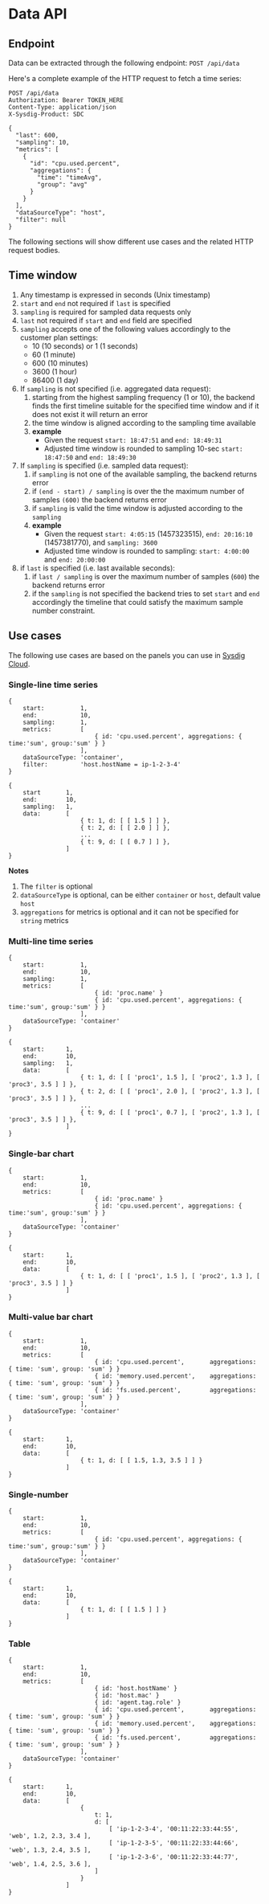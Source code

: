 # Data API

## Endpoint

Data can be extracted through the following endpoint: `POST /api/data`

Here's a complete example of the HTTP request to fetch a time series:

```
POST /api/data
Authorization: Bearer TOKEN_HERE
Content-Type: application/json
X-Sysdig-Product: SDC

{
  "last": 600,
  "sampling": 10,
  "metrics": [
    {
      "id": "cpu.used.percent",
      "aggregations": {
        "time": "timeAvg",
        "group": "avg"
      }
    }
  ],
  "dataSourceType": "host",
  "filter": null
}
```

The following sections will show different use cases and the related HTTP request bodies.


## Time window
1. Any timestamp is expressed in seconds (Unix timestamp)
2. `start` and `end` not required if `last` is specified
3. `sampling` is required for sampled data requests only
4. `last` not required if `start` and `end` field are specified
4. `sampling` accepts one of the following values accordingly to the customer plan settings:
   * 10 (10 seconds) or 1 (1 seconds)
   * 60 (1 minute)
   * 600 (10 minutes)
   * 3600 (1 hour)
   * 86400 (1 day)
5. If `sampling` is not specified (i.e. aggregated data request):
   1. starting from the highest sampling frequency (1 or 10), the backend finds the first timeline suitable for the specified time window and if it does not exist it will return an error
   2. the time window is aligned according to the sampling time available
   3. **example**
      * Given the request `start: 18:47:51` and `end: 18:49:31` 
      * Adjusted time window is rounded to sampling 10-sec  `start: 18:47:50` and  `end: 18:49:30` 
6. If `sampling` is specified (i.e. sampled data request):
   1. if `sampling` is not one of the available sampling, the backend returns error
   2. if `(end - start) / sampling` is over the the maximum number of samples `(600)` the backend returns error
   3. if `sampling` is valid the time window is adjusted according to the `sampling`
   4. **example**
      * Given the request `start: 4:05:15` (1457323515), `end: 20:16:10` (1457381770), and `sampling: 3600`
      * Adjusted time window is rounded to sampling: `start: 4:00:00` and `end: 20:00:00` 
7. if `last` is specified (i.e. last available seconds):
   1. if `last / sampling` is over the maximum number of samples (`600`) the backend returns error 
   2. if the `sampling` is not specified the backend tries to set `start` and `end` accordingly the timeline that could satisfy the maximum sample number constraint.


## Use cases
The following use cases are based on the panels you can use in [Sysdig Cloud](https://app.sysdigcloud.com).

### Single-line time series
```
{
    start:          1,
    end:            10,
    sampling:       1,
    metrics:        [
                        { id: 'cpu.used.percent', aggregations: { time:'sum', group:'sum' } }
                    ],
    dataSourceType: 'container',
    filter:         'host.hostName = ip-1-2-3-4'
}
```

```
{
    start       1,
    end:        10,
    sampling:   1,
    data:       [
                    { t: 1, d: [ [ 1.5 ] ] },
                    { t: 2, d: [ [ 2.0 ] ] },
                    ...
                    { t: 9, d: [ [ 0.7 ] ] },
                ]
}
```

**Notes**

1. The `filter` is optional
2. `dataSourceType` is optional, can be either `container` or `host`, default value `host`
3. `aggregations` for metrics is optional and it can not be specified for `string` metrics

### Multi-line time series
```
{
    start:          1,
    end:            10,
    sampling:       1,
    metrics:        [
                        { id: 'proc.name' }
                        { id: 'cpu.used.percent', aggregations: { time:'sum', group:'sum' } }
                    ],
    dataSourceType: 'container'
}
```
```
{
    start:      1,
    end:        10,
    sampling:   1,
    data:       [
                    { t: 1, d: [ [ 'proc1', 1.5 ], [ 'proc2', 1.3 ], [ 'proc3', 3.5 ] ] },
                    { t: 2, d: [ [ 'proc1', 2.0 ], [ 'proc2', 1.3 ], [ 'proc3', 3.5 ] ] },
                    ...
                    { t: 9, d: [ [ 'proc1', 0.7 ], [ 'proc2', 1.3 ], [ 'proc3', 3.5 ] ] },
                ]
}
```

### Single-bar chart
```
{
    start:          1,
    end:            10,
    metrics:        [
                        { id: 'proc.name' }
                        { id: 'cpu.used.percent', aggregations: { time:'sum', group:'sum' } }
                    ],
    dataSourceType: 'container'
}
```
```
{
    start:      1,
    end:        10,
    data:       [
                    { t: 1, d: [ [ 'proc1', 1.5 ], [ 'proc2', 1.3 ], [ 'proc3', 3.5 ] ] }
                ]
}
```

### Multi-value bar chart
```
{
    start:          1,
    end:            10,
    metrics:        [
                        { id: 'cpu.used.percent',       aggregations: { time: 'sum', group: 'sum' } }
                        { id: 'memory.used.percent',    aggregations: { time: 'sum', group: 'sum' } }
                        { id: 'fs.used.percent',        aggregations: { time: 'sum', group: 'sum' } }
                    ],
    dataSourceType: 'container'
}
```
```
{
    start:      1,
    end:        10,
    data:       [
                    { t: 1, d: [ [ 1.5, 1.3, 3.5 ] ] }
                ]
}
```

### Single-number
```
{
    start:          1,
    end:            10,
    metrics:        [
                        { id: 'cpu.used.percent', aggregations: { time:'sum', group:'sum' } }
                    ],
    dataSourceType: 'container'
}
```
```
{
    start:      1,
    end:        10,
    data:       [
                    { t: 1, d: [ [ 1.5 ] ] }
                ]
}
```

### Table
```
{
    start:          1,
    end:            10,
    metrics:        [
                        { id: 'host.hostName' }
                        { id: 'host.mac' }
                        { id: 'agent.tag.role' }
                        { id: 'cpu.used.percent',       aggregations: { time: 'sum', group: 'sum' } }
                        { id: 'memory.used.percent',    aggregations: { time: 'sum', group: 'sum' } }
                        { id: 'fs.used.percent',        aggregations: { time: 'sum', group: 'sum' } }
                    ],
    dataSourceType: 'container'
}
```
```
{
    start:      1,
    end:        10,
    data:       [
                    {
                        t: 1,
                        d: [
                            [ 'ip-1-2-3-4', '00:11:22:33:44:55', 'web', 1.2, 2.3, 3.4 ],
                            [ 'ip-1-2-3-5', '00:11:22:33:44:66', 'web', 1.3, 2.4, 3.5 ],
                            [ 'ip-1-2-3-6', '00:11:22:33:44:77', 'web', 1.4, 2.5, 3.6 ],
                        ]
                    }
                ]
}
```
